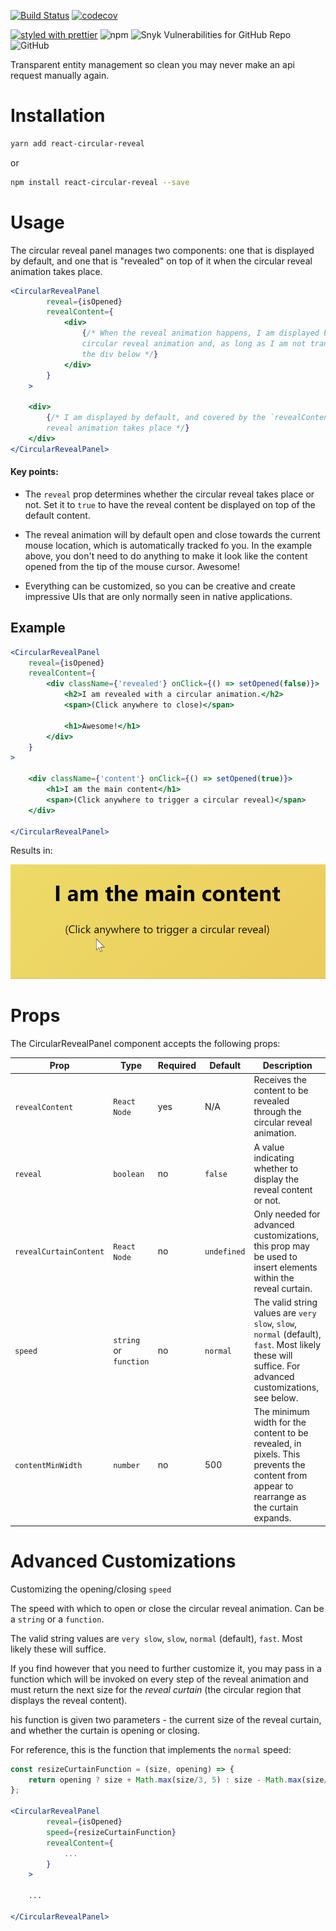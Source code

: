 [![Build Status](https://travis-ci.com/nosachamos/react-circular-reveal.svg?branch=master)](https://travis-ci.com/nosachamos/react-circular-reveal)
[![codecov](https://codecov.io/gh/nosachamos/react-circular-reveal/branch/master/graph/badge.svg)](https://codecov.io/gh/nosachamos/react-circular-reveal)

[![styled with prettier](https://img.shields.io/badge/styled_with-prettier-ff69b4.svg)](https://github.com/prettier/prettier)
![npm](https://img.shields.io/npm/v/react-circular-reveal.svg)
![Snyk Vulnerabilities for GitHub Repo](https://img.shields.io/snyk/vulnerabilities/github/nosachamos/react-circular-reveal.svg)
![GitHub](https://img.shields.io/github/license/nosachamos/react-circular-reveal.svg)

Transparent entity management so clean you may never make an api request manually again.

# Installation

```sh
yarn add react-circular-reveal
```

or

```sh
npm install react-circular-reveal --save
```

# Usage

The circular reveal panel manages two components: one that is displayed by default, and one that is "revealed" on top of
it when the circular reveal animation takes place. 

```jsx
<CircularRevealPanel
        reveal={isOpened}
        revealContent={
            <div>
                {/* When the reveal animation happens, I am displayed beautifully through a
                circular reveal animation and, as long as I am not transparent, will cover
                the div below */}
            </div>
        }
    >

    <div>
        {/* I am displayed by default, and covered by the `revealContent` element when the
        reveal animation takes place */}
    </div>
</CircularRevealPanel>
```

#### Key points:
 - The `reveal` prop determines whether the circular reveal takes place or not. Set it to `true` to have the reveal content
 be displayed on top of the default content.

 - The reveal animation will by default open and close towards the current mouse location, which is automatically tracked fo you.
 In the example above, you don't need to do anything to make it look like the content opened from the tip of the mouse cursor. Awesome!
 
 - Everything can be customized, so you can be creative and create impressive UIs that are only normally seen in native applications.

## Example

```jsx
<CircularRevealPanel
    reveal={isOpened}
    revealContent={
        <div className={'revealed'} onClick={() => setOpened(false)}>
            <h2>I am revealed with a circular animation.</h2>
            <span>(Click anywhere to close)</span>

            <h1>Awesome!</h1>
        </div>
    }
>

    <div className={'content'} onClick={() => setOpened(true)}>
        <h1>I am the main content</h1>
        <span>(Click anywhere to trigger a circular reveal)</span>
    </div>

</CircularRevealPanel>
```

Results in:

![npm](_media/reveal.gif)

# Props

The CircularRevealPanel component accepts the following props:


| Prop  |     Type     |  Required  | Default | Description |
| ----- | ---------------- | ---- | --- | ----------- |
| `revealContent` | `React Node` | yes | N/A |Receives the content to be revealed through the circular reveal animation. |
| `reveal` | `boolean` | no | `false` |A value indicating whether to display the reveal content or not. |
| `revealCurtainContent` | `React Node` | no | `undefined` | Only needed for advanced customizations, this prop may be used to insert elements within the reveal curtain. |
| `speed` | `string` or `function` | no | `normal` | The valid string values are `very slow`, `slow`, `normal` (default), `fast`. Most likely these will suffice. For advanced customizations, see below. |
| `contentMinWidth` | `number` | no | 500 | The minimum width for the content to be revealed, in pixels. This prevents the content from appear to rearrange as the curtain expands. |


# Advanced Customizations

Customizing the opening/closing `speed`

The speed with which to open or close the circular reveal animation. Can be a `string` or a `function`.

The valid string values are `very slow`, `slow`, `normal` (default), `fast`. Most likely these will suffice.

If you find however that you need to further customize it, you may pass in a function which will be invoked on every step of the reveal animation and must return the next size for the *reveal curtain* (the circular region that displays the reveal content). 

his function is given two parameters - the current size of the reveal curtain, and whether the curtain is opening or closing.

For reference, this is the function that implements the `normal` speed:

```jsx
const resizeCurtainFunction = (size, opening) => {
    return opening ? size + Math.max(size/3, 5) : size - Math.max(size/3, 5);
};

<CircularRevealPanel
        reveal={isOpened}
        speed={resizeCurtainFunction}
        revealContent={
            ...
        }
    >

    ...
    
</CircularRevealPanel>
```



